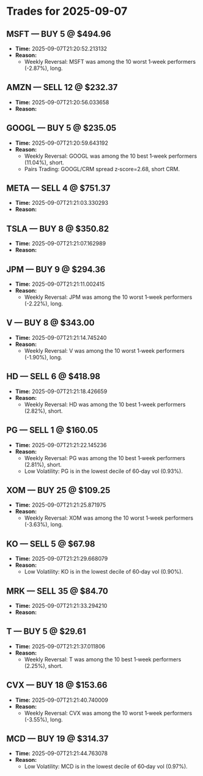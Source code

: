 # Trades for 2025-09-07

## MSFT — BUY 5 @ $494.96
- **Time:** 2025-09-07T21:20:52.213132
- **Reason:**
  - Weekly Reversal: MSFT was among the 10 worst 1‑week performers (-2.87%), long.

## AMZN — SELL 12 @ $232.37
- **Time:** 2025-09-07T21:20:56.033658
- **Reason:**

## GOOGL — BUY 5 @ $235.05
- **Time:** 2025-09-07T21:20:59.643192
- **Reason:**
  - Weekly Reversal: GOOGL was among the 10 best 1‑week performers (11.04%), short.
  - Pairs Trading: GOOGL/CRM spread z‑score=2.68, short CRM.

## META — SELL 4 @ $751.37
- **Time:** 2025-09-07T21:21:03.330293
- **Reason:**

## TSLA — BUY 8 @ $350.82
- **Time:** 2025-09-07T21:21:07.162989
- **Reason:**

## JPM — BUY 9 @ $294.36
- **Time:** 2025-09-07T21:21:11.002415
- **Reason:**
  - Weekly Reversal: JPM was among the 10 worst 1‑week performers (-2.22%), long.

## V — BUY 8 @ $343.00
- **Time:** 2025-09-07T21:21:14.745240
- **Reason:**
  - Weekly Reversal: V was among the 10 worst 1‑week performers (-1.90%), long.

## HD — SELL 6 @ $418.98
- **Time:** 2025-09-07T21:21:18.426659
- **Reason:**
  - Weekly Reversal: HD was among the 10 best 1‑week performers (2.82%), short.

## PG — SELL 1 @ $160.05
- **Time:** 2025-09-07T21:21:22.145236
- **Reason:**
  - Weekly Reversal: PG was among the 10 best 1‑week performers (2.81%), short.
  - Low Volatility: PG is in the lowest decile of 60‑day vol (0.93%).

## XOM — BUY 25 @ $109.25
- **Time:** 2025-09-07T21:21:25.871975
- **Reason:**
  - Weekly Reversal: XOM was among the 10 worst 1‑week performers (-3.63%), long.

## KO — SELL 5 @ $67.98
- **Time:** 2025-09-07T21:21:29.668079
- **Reason:**
  - Low Volatility: KO is in the lowest decile of 60‑day vol (0.90%).

## MRK — SELL 35 @ $84.70
- **Time:** 2025-09-07T21:21:33.294210
- **Reason:**

## T — BUY 5 @ $29.61
- **Time:** 2025-09-07T21:21:37.011806
- **Reason:**
  - Weekly Reversal: T was among the 10 best 1‑week performers (2.25%), short.

## CVX — BUY 18 @ $153.66
- **Time:** 2025-09-07T21:21:40.740009
- **Reason:**
  - Weekly Reversal: CVX was among the 10 worst 1‑week performers (-3.55%), long.

## MCD — BUY 19 @ $314.37
- **Time:** 2025-09-07T21:21:44.763078
- **Reason:**
  - Low Volatility: MCD is in the lowest decile of 60‑day vol (0.97%).


